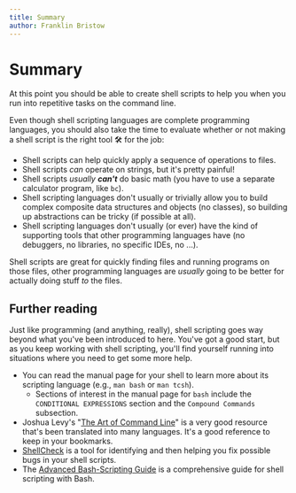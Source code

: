 ```yaml
---
title: Summary
author: Franklin Bristow
---
```


Summary
=======

At this point you should be able to create shell scripts to help you when you
run into repetitive tasks on the command line.

Even though shell scripting languages are complete programming languages, you 
should also take the time to evaluate whether or not making a shell script is 
the right tool :hammer_and_wrench: for the job:

* Shell scripts can help quickly apply a sequence of operations to files.
* Shell scripts *can* operate on strings, but it's pretty painful!
* Shell scripts *usually **can't*** do basic math (you have to use a separate
  calculator program, like `bc`).
* Shell scripting languages don't usually or trivially allow you to build
  complex composite data structures and objects (no classes), so building up
  abstractions can be tricky (if possible at all).
* Shell scripting languages don't usually (or ever) have the kind of supporting
  tools that other programming languages have (no debuggers, no libraries, no
  specific IDEs, no ...).

Shell scripts are great for quickly finding files and running programs on those
files, other programming languages are *usually* going to be better for
actually doing stuff *to* the files.

Further reading
---------------

Just like programming (and anything, really), shell scripting goes way beyond 
what you've been introduced to here. You've got a good start, but as you keep
working with shell scripting, you'll find yourself running into situations where
you need to get some more help.

* You can read the manual page for your shell to learn more about its scripting
  language (e.g., `man bash` or `man tcsh`).
    * Sections of interest in the manual page for `bash` include the
      `CONDITIONAL EXPRESSIONS` section and the `Compound Commands` subsection.
* Joshua Levy's "[The Art of Command Line]" is a very good resource that's been
  translated into many languages. It's a good reference to keep in your
  bookmarks.
* [ShellCheck] is a tool for identifying and then helping you fix possible bugs
  in your shell scripts.
* The [Advanced Bash-Scripting Guide] is a comprehensive guide for shell
  scripting with Bash.

[The Art of Command Line]: https://github.com/jlevy/the-art-of-command-line
[ShellCheck]: https://www.shellcheck.net/
[Advanced Bash-Scripting Guide]: https://tldp.org/LDP/abs/html/
